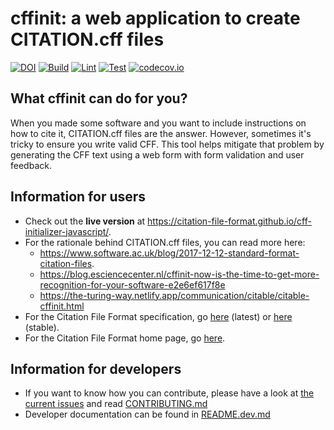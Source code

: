 # cffinit: a web application to create CITATION.cff files

[![DOI](https://zenodo.org/badge/DOI/10.5281/zenodo.1404735.svg)](https://doi.org/10.5281/zenodo.1404735)
[![Build](https://github.com/citation-file-format/cff-initializer-javascript/actions/workflows/ghpages.yml/badge.svg)](https://github.com/citation-file-format/cff-initializer-javascript/actions/workflows/ghpages.yml)
[![Lint](https://github.com/citation-file-format/cff-initializer-javascript/actions/workflows/lint.yml/badge.svg)](https://github.com/citation-file-format/cff-initializer-javascript/actions/workflows/lint.yml)
[![Test](https://github.com/citation-file-format/cff-initializer-javascript/actions/workflows/test.yml/badge.svg)](https://github.com/citation-file-format/cff-initializer-javascript/actions/workflows/test.yml)
[![codecov.io](https://codecov.io/github/citation-file-format/cff-initializer-javascript/coverage.svg?branch=main)](https://codecov.io/github/citation-file-format/cff-initializer-javascript?branch=main)

## What cffinit can do for you?

When you made some software and you want to include instructions on how to cite it, CITATION.cff files are the answer. However, sometimes it's tricky to ensure you write valid CFF. This tool helps mitigate that problem by generating the CFF text using a web form with form validation and user feedback.

## Information for users

- Check out the **live version** at <https://citation-file-format.github.io/cff-initializer-javascript/>.
- For the rationale behind CITATION.cff files, you can read more here:
  - <https://www.software.ac.uk/blog/2017-12-12-standard-format-citation-files>.
  - <https://blog.esciencecenter.nl/cffinit-now-is-the-time-to-get-more-recognition-for-your-software-e2e6ef617f8e>
  - <https://the-turing-way.netlify.app/communication/citable/citable-cffinit.html>
- For the Citation File Format specification, go [here](https://github.com/citation-file-format/citation-file-format) (latest) or [here](https://doi.org/10.5281/zenodo.1003149) (stable).
- For the Citation File Format home page, go [here](https://citation-file-format.github.io).

## Information for developers

- If you want to know how you can contribute, please have a look at [the current issues](https://github.com/citation-file-format/cff-initializer-javascript/issues) and read [CONTRIBUTING.md](CONTRIBUTING.md)
- Developer documentation can be found in [README.dev.md](README.dev.md)
